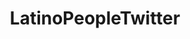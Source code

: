 ---
title: LatinoPeopleTwitter
crosslinks:
- youtubefactsbot
- mexico
- zeronet
- youtubot
- BlackPeopleTwitter
- livven
- anti_gif_bot
- AskReddit
- yo_elvr
- WhitePeopleTwitter
- u_imguralbumbot
- PERU
- Boxing
- newzealand
- ComedyCemetery
- politics
- Miami
- EnoughTrumpSpam
- theocho
- ligamx
---
